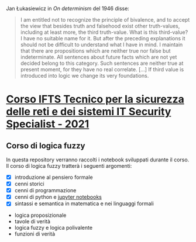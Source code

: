 Jan Łukasiewicz in *On determinism* del 1946 disse:

>I am entitled not to recognize the principle of bivalence, and to accept the view that besides truth and falsehood exist other truth-values, including at least more, the third truth-value. What is this third-value? I have no suitable name for it. But after the preceding explanations it should not be difficult to understand what I have in mind. I maintain that there are propositions which are neither true nor false but indeterminate. All sentences about future facts which are not yet decided belong to this category. Such sentences are neither true at present moment, for they have no real correlate. [...] If third value is introduced into logic we change its very foundations.



#  [Corso IFTS Tecnico per la sicurezza delle reti e dei sistemi IT Security Specialist - 2021](https://www.scuolalatecnica.it/ifts)

## Corso di logica fuzzy  


In questa repository verranno raccolti i notebook sviluppati durante il corso. Il corso di logica fuzzy tratterà i seguenti  argomenti: 
- [x]  introduzione al pensiero formale
- [x]  cenni storici 
- [x]  cenni di programmazione
- [x]  cenni di python e [jupyter notebooks](https://github.com/jupyter/notebook)
- [x]  sintassi e semantica in matematica e nei linguaggi formali
- logica proposizionale
- tavole di verità 
- logica fuzzy e logica polivalente
- funzioni  di verità 

